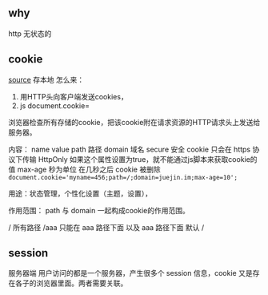 ## why
http 无状态的

## cookie
[source](https://developer.mozilla.org/zh-CN/docs/Web/HTTP/Cookies)
存本地
怎么来：
1. 用HTTP头向客户端发送cookies，
2. js document.cookie=

浏览器检查所有存储的cookie，把该cookie附在请求资源的HTTP请求头上发送给服务器。

内容：
name 
value 
path 路径
domain 域名
secure 安全 cookie 只会在 https 协议下传输
HttpOnly 如果这个属性设置为true，就不能通过js脚本来获取cookie的值
max-age 秒为单位 在几秒之后 cookie 被删除
`document.cookie='myname=456;path=/;domain=juejin.im;max-age=10';`

用途：状态管理，个性化设置（主题，设置），

作用范围：
path 与 domain 一起构成cookie的作用范围。

/ 所有路径
/aaa  只能在 aaa 路径下面 以及 aaa 路径下面
默认 /

## session
服务器端
用户访问的都是一个服务器，产生很多个 session 信息，cookie 又是存在各子的浏览器里面。两者需要关联。
